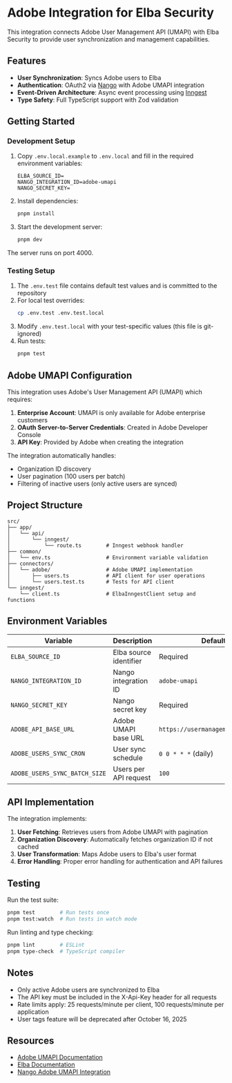 # Adobe Integration for Elba Security

This integration connects Adobe User Management API (UMAPI) with Elba Security to provide user synchronization and management capabilities.

## Features

- **User Synchronization**: Syncs Adobe users to Elba
- **Authentication**: OAuth2 via [Nango](https://nango.dev/) with Adobe UMAPI integration
- **Event-Driven Architecture**: Async event processing using [Inngest](https://www.inngest.com/)
- **Type Safety**: Full TypeScript support with Zod validation

## Getting Started

### Development Setup

1. Copy `.env.local.example` to `.env.local` and fill in the required environment variables:

   ```
   ELBA_SOURCE_ID=
   NANGO_INTEGRATION_ID=adobe-umapi
   NANGO_SECRET_KEY=
   ```

2. Install dependencies:

   ```bash
   pnpm install
   ```

3. Start the development server:
   ```bash
   pnpm dev
   ```

The server runs on port 4000.

### Testing Setup

1. The `.env.test` file contains default test values and is committed to the repository
2. For local test overrides:
   ```bash
   cp .env.test .env.test.local
   ```
3. Modify `.env.test.local` with your test-specific values (this file is git-ignored)
4. Run tests:
   ```bash
   pnpm test
   ```

## Adobe UMAPI Configuration

This integration uses Adobe's User Management API (UMAPI) which requires:

1. **Enterprise Account**: UMAPI is only available for Adobe enterprise customers
2. **OAuth Server-to-Server Credentials**: Created in Adobe Developer Console
3. **API Key**: Provided by Adobe when creating the integration

The integration automatically handles:

- Organization ID discovery
- User pagination (100 users per batch)
- Filtering of inactive users (only active users are synced)

## Project Structure

```
src/
├── app/
│   └── api/
│       └── inngest/
│           └── route.ts        # Inngest webhook handler
├── common/
│   └── env.ts                  # Environment variable validation
├── connectors/
│   └── adobe/                  # Adobe UMAPI implementation
│       ├── users.ts            # API client for user operations
│       └── users.test.ts       # Tests for API client
└── inngest/
    └── client.ts               # ElbaInngestClient setup and functions
```

## Environment Variables

| Variable                      | Description            | Default                           |
| ----------------------------- | ---------------------- | --------------------------------- |
| `ELBA_SOURCE_ID`              | Elba source identifier | Required                          |
| `NANGO_INTEGRATION_ID`        | Nango integration ID   | `adobe-umapi`                     |
| `NANGO_SECRET_KEY`            | Nango secret key       | Required                          |
| `ADOBE_API_BASE_URL`          | Adobe UMAPI base URL   | `https://usermanagement.adobe.io` |
| `ADOBE_USERS_SYNC_CRON`       | User sync schedule     | `0 0 * * *` (daily)               |
| `ADOBE_USERS_SYNC_BATCH_SIZE` | Users per API request  | `100`                             |

## API Implementation

The integration implements:

1. **User Fetching**: Retrieves users from Adobe UMAPI with pagination
2. **Organization Discovery**: Automatically fetches organization ID if not cached
3. **User Transformation**: Maps Adobe users to Elba's user format
4. **Error Handling**: Proper error handling for authentication and API failures

## Testing

Run the test suite:

```bash
pnpm test        # Run tests once
pnpm test:watch  # Run tests in watch mode
```

Run linting and type checking:

```bash
pnpm lint        # ESLint
pnpm type-check  # TypeScript compiler
```

## Notes

- Only active Adobe users are synchronized to Elba
- The API key must be included in the X-Api-Key header for all requests
- Rate limits apply: 25 requests/minute per client, 100 requests/minute per application
- User tags feature will be deprecated after October 16, 2025

## Resources

- [Adobe UMAPI Documentation](https://adobe-apiplatform.github.io/umapi-documentation/)
- [Elba Documentation](https://docs.elba.io)
- [Nango Adobe UMAPI Integration](https://docs.nango.dev/integrations/all/adobe-umapi)
